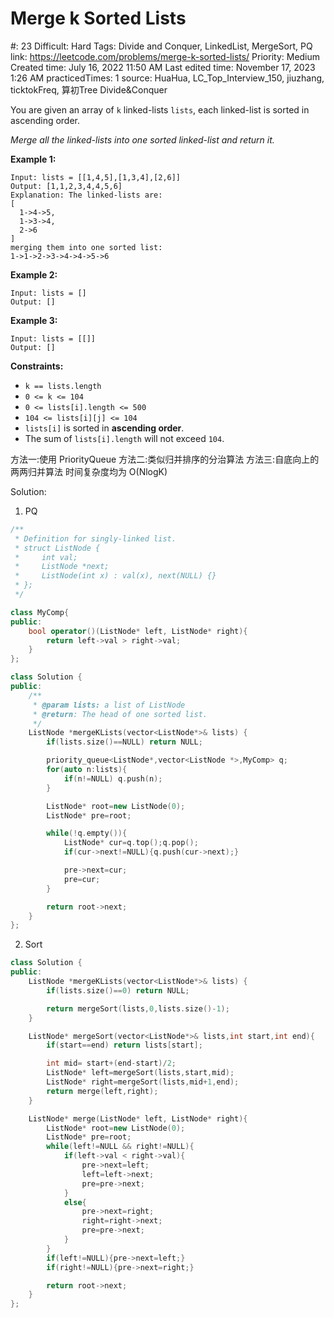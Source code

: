 # Merge k Sorted Lists

#: 23
Difficult: Hard
Tags: Divide and Conquer, LinkedList, MergeSort, PQ
link: https://leetcode.com/problems/merge-k-sorted-lists/
Priority: Medium
Created time: July 16, 2022 11:50 AM
Last edited time: November 17, 2023 1:26 AM
practicedTimes: 1
source: HuaHua, LC_Top_Interview_150, jiuzhang, ticktokFreq, 算初Tree Divide&Conquer

You are given an array of `k` linked-lists `lists`, each linked-list is sorted in ascending order.

*Merge all the linked-lists into one sorted linked-list and return it.*

**Example 1:**

```
Input: lists = [[1,4,5],[1,3,4],[2,6]]
Output: [1,1,2,3,4,4,5,6]
Explanation: The linked-lists are:
[
  1->4->5,
  1->3->4,
  2->6
]
merging them into one sorted list:
1->1->2->3->4->4->5->6

```

**Example 2:**

```
Input: lists = []
Output: []

```

**Example 3:**

```
Input: lists = [[]]
Output: []

```

**Constraints:**

- `k == lists.length`
- `0 <= k <= 104`
- `0 <= lists[i].length <= 500`
- `104 <= lists[i][j] <= 104`
- `lists[i]` is sorted in **ascending order**.
- The sum of `lists[i].length` will not exceed `104`.

方法一:使用 PriorityQueue
方法二:类似归并排序的分治算法
方法三:自底向上的两两归并算法
时间复杂度均为 O(NlogK)

Solution:

1. PQ 

```cpp
/**
 * Definition for singly-linked list.
 * struct ListNode {
 *     int val;
 *     ListNode *next;
 *     ListNode(int x) : val(x), next(NULL) {}
 * };
 */

class MyComp{
public:
    bool operator()(ListNode* left, ListNode* right){
        return left->val > right->val;
    }
};

class Solution {
public:
    /**
     * @param lists: a list of ListNode
     * @return: The head of one sorted list.
     */
    ListNode *mergeKLists(vector<ListNode*>& lists) {
        if(lists.size()==NULL) return NULL;

        priority_queue<ListNode*,vector<ListNode *>,MyComp> q;
        for(auto n:lists){
            if(n!=NULL) q.push(n);
        }

        ListNode* root=new ListNode(0);
        ListNode* pre=root;

        while(!q.empty()){
            ListNode* cur=q.top();q.pop();
            if(cur->next!=NULL){q.push(cur->next);}

            pre->next=cur;
            pre=cur;
        }

        return root->next;
    }
};
```

  2. Sort

```cpp
class Solution {
public:
    ListNode *mergeKLists(vector<ListNode*>& lists) {
        if(lists.size()==0) return NULL;

        return mergeSort(lists,0,lists.size()-1);
    }

    ListNode* mergeSort(vector<ListNode*>& lists,int start,int end){
        if(start==end) return lists[start];

        int mid= start+(end-start)/2;
        ListNode* left=mergeSort(lists,start,mid);
        ListNode* right=mergeSort(lists,mid+1,end);
        return merge(left,right);
    }

    ListNode* merge(ListNode* left, ListNode* right){
        ListNode* root=new ListNode(0);
        ListNode* pre=root;
        while(left!=NULL && right!=NULL){
            if(left->val < right->val){
                pre->next=left;
                left=left->next;
                pre=pre->next;
            }
            else{
                pre->next=right;
                right=right->next;
                pre=pre->next;
            }
        }
        if(left!=NULL){pre->next=left;}
        if(right!=NULL){pre->next=right;}

        return root->next;
    }
};
```